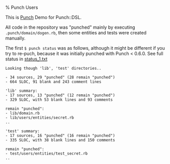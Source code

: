 % Punch Users

This is [Punch](https://github.com/nvoynov/punch) Demo for Punch::DSL.

All code in the repository was "punched" mainly by executing `.punch/domain/dogen.rb`, then some entities and tests were created manually.

The first `$ punch status` was as follows, although it might be different if you try to re-puch, because it was initially punched with Punch < 0.6.0. See full status in [status_1.txt](status_1.txt) 

```
Looking though 'lib', 'test' directories..

- 34 sources, 29 "punched" (28 remain "punched")
- 664 SLOC, 91 blank and 243 comment lines

'lib' summary:
- 17 sources, 13 "punched" (12 remain "punched")
- 329 SLOC, with 53 blank lines and 93 comments

remain "punched":
- lib/domain.rb
- lib/users/entities/secret.rb
..

'test' summary:
- 17 sources, 16 "punched" (16 remain "punched")
- 335 SLOC, with 38 blank lines and 150 comments

remain "punched":
- test/users/entities/test_secret.rb
..
```
